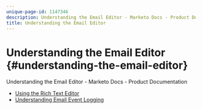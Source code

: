```yaml
---
unique-page-id: 1147346
description: Understanding the Email Editor - Marketo Docs - Product Documentation
title: Understanding the Email Editor
---
```


# Understanding the Email Editor {#understanding-the-email-editor}

Understanding the Email Editor - Marketo Docs - Product Documentation

* [Using the Rich Text Editor](understanding-the-email-editor/using-the-rich-text-editor.md)
* [Understanding Email Event Logging](understanding-the-email-editor/understanding-email-event-logging.md)

